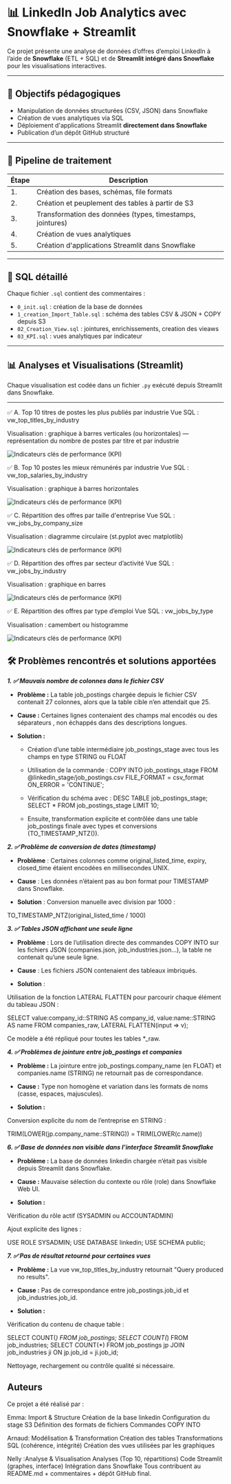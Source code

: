# 📊 LinkedIn Job Analytics avec Snowflake + Streamlit

Ce projet présente une analyse de données d’offres d’emploi LinkedIn à l’aide de **Snowflake** (ETL + SQL) et de **Streamlit intégré dans Snowflake** pour les visualisations interactives.

---

## 🧾 Objectifs pédagogiques

- Manipulation de données structurées (CSV, JSON) dans Snowflake
- Création de vues analytiques via SQL
- Déploiement d'applications Streamlit **directement dans Snowflake**
- Publication d’un dépôt GitHub structuré

---

## 🔄 Pipeline de traitement

| Étape | Description |
|-------|-------------|
| 1.    | Création des bases, schémas, file formats |
| 2.    | Création et peuplement des tables à partir de S3 |
| 3.    | Transformation des données (types, timestamps, jointures) |
| 4.    | Création de vues analytiques |
| 5.    | Création d'applications Streamlit dans Snowflake |

---

## 📂 SQL détaillé

Chaque fichier `.sql` contient des commentaires :

- `0_init.sql` : création de la base de données
- `1_creation_Import_Table.sql` : schéma des tables CSV & JSON + COPY depuis S3
- `02_Creation_View.sql` : jointures, enrichissements, creation des vieaws
- `03_KPI.sql` : vues analytiques par indicateur

---

## 📊 Analyses et Visualisations (Streamlit)

Chaque visualisation est codée dans un fichier `.py` exécuté depuis Streamlit dans Snowflake.

---
✅ A. Top 10 titres de postes les plus publiés par industrie
Vue SQL : vw_top_titles_by_industry

Visualisation : graphique à barres verticales (ou horizontales) — représentation du nombre de postes par titre et par industrie

![Indicateurs clés de performance (KPI)](images/KPI_A.png)

✅ B. Top 10 postes les mieux rémunérés par industrie
Vue SQL : vw_top_salaries_by_industry

Visualisation : graphique à barres horizontales

![Indicateurs clés de performance (KPI)](images/KPI_B.png)

✅ C. Répartition des offres par taille d'entreprise
Vue SQL : vw_jobs_by_company_size

Visualisation : diagramme circulaire (st.pyplot avec matplotlib)

![Indicateurs clés de performance (KPI)](images/KPI_C.png)

✅ D. Répartition des offres par secteur d’activité
Vue SQL : vw_jobs_by_industry

Visualisation : graphique en barres

![Indicateurs clés de performance (KPI)](images/KPI_D.png)

✅ E. Répartition des offres par type d’emploi
Vue SQL : vw_jobs_by_type

Visualisation : camembert ou histogramme


![Indicateurs clés de performance (KPI)](images/KPI_E.png)

## 🛠️ Problèmes rencontrés et solutions apportées

***1. ✅ Mauvais nombre de colonnes dans le fichier CSV***

* **Problème :** La table job_postings chargée depuis le fichier CSV contenait 27 colonnes, alors que la table cible n’en attendait que 25.

* **Cause :** Certaines lignes contenaient des champs mal encodés ou des séparateurs , non échappés dans des descriptions longues.

* **Solution :**

  * Création d’une table intermédiaire job_postings_stage avec tous les champs en type STRING ou FLOAT
  * Utilisation de la commande :
COPY INTO job_postings_stage FROM @linkedin_stage/job_postings.csv FILE_FORMAT = csv_format ON_ERROR = 'CONTINUE';


  * Vérification du schéma avec :
DESC TABLE job_postings_stage;
SELECT * FROM job_postings_stage LIMIT 10;

  * Ensuite, transformation explicite et contrôlée dans une table job_postings finale avec types et conversions (TO_TIMESTAMP_NTZ()).

***2. ✅ Problème de conversion de dates (timestamp)***

* **Problème** : Certaines colonnes comme original_listed_time, expiry, closed_time étaient encodées en millisecondes UNIX.

* **Cause** : Les données n’étaient pas au bon format pour TIMESTAMP dans Snowflake.

* **Solution** : Conversion manuelle avec division par 1000 :

TO_TIMESTAMP_NTZ(original_listed_time / 1000)

***3. ✅ Tables JSON affichant une seule ligne***
* **Problème** : Lors de l’utilisation directe des commandes COPY INTO sur les fichiers JSON (companies.json, job_industries.json...), la table ne contenait qu’une seule ligne.

* **Cause** : Les fichiers JSON contenaient des tableaux imbriqués.

* **Solution** :

Utilisation de la fonction LATERAL FLATTEN pour parcourir chaque élément du tableau JSON :

SELECT
  value:company_id::STRING AS company_id,
  value:name::STRING AS name
FROM companies_raw,
LATERAL FLATTEN(input => v);

Ce modèle a été répliqué pour toutes les tables *_raw.

***4. ✅ Problèmes de jointure entre job_postings et companies***
*  **Problème :** La jointure entre job_postings.company_name (en FLOAT) et companies.name (STRING) ne retournait pas de correspondance.

* **Cause :** Type non homogène et variation dans les formats de noms (casse, espaces, majuscules).

* **Solution :**

Conversion explicite du nom de l’entreprise en STRING :


TRIM(LOWER(jp.company_name::STRING)) = TRIM(LOWER(c.name))

***6. ✅ Base de données non visible dans l’interface Streamlit Snowflake***
*  **Problème :** La base de données linkedin chargée n’était pas visible depuis Streamlit dans Snowflake.

* **Cause :** Mauvaise sélection du contexte ou rôle (role) dans Snowflake Web UI.

* **Solution :**

Vérification du rôle actif (SYSADMIN ou ACCOUNTADMIN)

Ajout explicite des lignes :


USE ROLE SYSADMIN;
USE DATABASE linkedin;
USE SCHEMA public;

***7. ✅ Pas de résultat retourné pour certaines vues***
*  **Problème :** La vue vw_top_titles_by_industry retournait "Query produced no results".

* **Cause :** Pas de correspondance entre job_postings.job_id et job_industries.job_id.

* **Solution :**

Vérification du contenu de chaque table :

SELECT COUNT(*) FROM job_postings;
SELECT COUNT(*) FROM job_industries;
SELECT COUNT(*) FROM job_postings jp JOIN job_industries ji ON jp.job_id = ji.job_id;

Nettoyage, rechargement ou contrôle qualité si nécessaire.

## Auteurs
Ce projet a été réalisé par :

Emma: Import & Structure
Création de la base linkedin
Configuration du stage S3
Définition des formats de fichiers
Commandes COPY INTO

Arnaud: Modélisation & Transformation
Création des tables
Transformations SQL (cohérence, intégrité)
Création des vues utilisées par les graphiques

Nelly :Analyse & Visualisation
Analyses (Top 10, répartitions)
Code Streamlit (graphes, interface)
Intégration dans Snowflake
Tous contribuent au README.md + commentaires + dépôt GitHub final.
